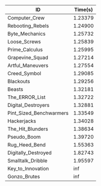 |ID|Time(s)|
|-|-|
|Computer_Crew|1.23379|
|Rebooting_Rebels|1.24900|
|Byte_Mechanics|1.25732|
|Loose_Screws|1.25839|
|Prime_Calculus|1.25995|
|Grapevine_Squad|1.27214|
|Artful_Maneuvers|1.27554|
|Creed_Symbol|1.29085|
|Blackouts|1.29256|
|Beasts|1.32181|
|The_ERROR_List|1.32722|
|Digital_Destroyers|1.32881|
|Pint_Sized_Benchwarmers|1.33549|
|Hackerjacks|1.34028|
|The_Hit_Blunders|1.38634|
|Pseudo_Boom|1.39720|
|Rug_Heed_Bend|1.55363|
|Digitally_Destroyed|1.82743|
|Smalltalk_Dribble|1.95597|
|Key_to_Innovation|inf|
|Gonzo_Brutes|inf|
